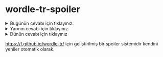 # wordle-tr-spoiler

<details>
  <summary>Bugünün cevabı için tıklayınız.</summary>
  <br>
    <b> içyüz </b>
</details>

<details>
  <summary>Yarının cevabı için tıklayınız</summary>
  <br>
   <b> yivli </b>
</details>

<details>
  <summary>Dünün cevabı için tıklayınız </summary>
  <br>
  <b> plato </b>
</details>

https://f.github.io/wordle-tr/ için geliştirilmiş bir spoiler sistemidir kendini yeniler otomatik olarak.

